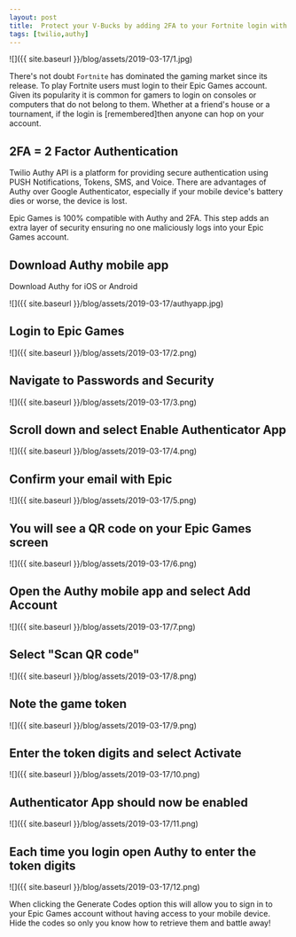 ```yaml
---
layout: post
title:  Protect your V-Bucks by adding 2FA to your Fortnite login with Twilio Authy
tags: [twilio,authy]
---
```

![]({{ site.baseurl }}/blog/assets/2019-03-17/1.jpg)
<!--more-->

There's not doubt `Fortnite` has dominated the gaming market since its release. To play Fortnite users must login to their Epic Games account. Given its popularity it is common for gamers to login on consoles or computers that do not belong to them. Whether at a friend's house or a tournament, if the login is [remembered]then anyone can hop on your account. 

## 2FA = 2 Factor Authentication

Twilio Authy API is a platform for providing secure authentication using PUSH Notifications, Tokens, SMS, and Voice.  There are advantages of Authy over Google Authenticator, especially if your mobile device's battery dies or worse, the device is lost. 

Epic Games is 100% compatible with Authy and 2FA. This step adds an extra layer of security ensuring no one maliciously logs into your Epic Games account. 

## Download Authy mobile app

Download Authy for iOS or Android

![]({{ site.baseurl }}/blog/assets/2019-03-17/authyapp.jpg)

## Login to Epic Games

![]({{ site.baseurl }}/blog/assets/2019-03-17/2.png)

## Navigate to Passwords and Security

![]({{ site.baseurl }}/blog/assets/2019-03-17/3.png)

## Scroll down and select Enable Authenticator App

![]({{ site.baseurl }}/blog/assets/2019-03-17/4.png)

## Confirm your email with Epic

![]({{ site.baseurl }}/blog/assets/2019-03-17/5.png)

## You will see a QR code on your Epic Games screen

![]({{ site.baseurl }}/blog/assets/2019-03-17/6.png)

## Open the Authy mobile app and select Add Account

![]({{ site.baseurl }}/blog/assets/2019-03-17/7.png)

## Select "Scan QR code"

![]({{ site.baseurl }}/blog/assets/2019-03-17/8.png)

## Note the game token

![]({{ site.baseurl }}/blog/assets/2019-03-17/9.png)

## Enter the token digits and select Activate

![]({{ site.baseurl }}/blog/assets/2019-03-17/10.png)

## Authenticator App should now be enabled

![]({{ site.baseurl }}/blog/assets/2019-03-17/11.png)

## Each time you login open Authy to enter the token digits

![]({{ site.baseurl }}/blog/assets/2019-03-17/12.png)

When clicking the Generate Codes option this will allow you to sign in to your Epic Games account without having access to your mobile device. Hide the codes so only you know how to retrieve them and battle away!